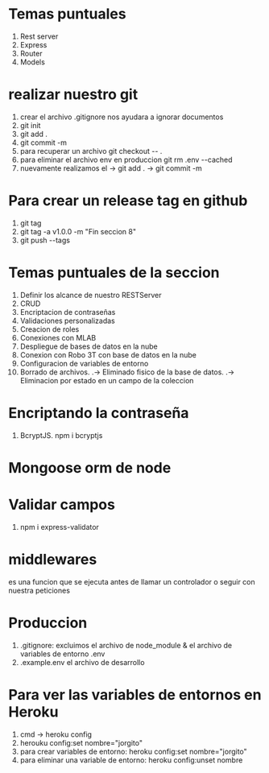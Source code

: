 # Temas puntuales
1. Rest server 
2. Express
3. Router
4. Models

# realizar nuestro git
1. crear el archivo .gitignore nos ayudara a ignorar documentos
2. git init
3. git add .
4. git commit -m
5. para recuperar un archivo git checkout -- .
6. para eliminar el archivo env en produccion git rm .env --cached
7. nuevamente realizamos el -> git add . -> git commit -m 

# Para crear un release tag en github
1. git tag
2. git tag -a v1.0.0 -m "Fin seccion 8"
3. git push --tags 


# Temas puntuales de la seccion
1. Definir los alcance de nuestro RESTServer
2. CRUD
3. Encriptacion de contraseñas
4. Validaciones personalizadas
5. Creacion de roles 
6. Conexiones con MLAB
7. Despliegue de bases de datos en la nube
8. Conexion con Robo 3T con base de datos en la nube
9. Configuracion de variables de entorno
10. Borrado de archivos.
    .-> Eliminado fisico de la base de datos.
    .-> Eliminacion por estado en un campo de la coleccion

# Encriptando la contraseña
1. BcryptJS. npm i bcryptjs

# Mongoose orm de node

# Validar campos
1. npm i express-validator

# middlewares
es una funcion que se ejecuta antes de llamar un controlador o seguir con nuestra peticiones


# Produccion
1. .gitignore: excluimos el archivo de node_module & el archivo de variables de entorno .env
2. .example.env el archivo de desarrollo 

# Para ver las variables de entornos en Heroku
1. cmd -> heroku config
2. herouku config:set nombre="jorgito"
3. para crear variables de entorno: heroku config:set nombre="jorgito"
4. para eliminar una variable de entorno: heroku config:unset nombre
